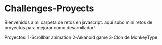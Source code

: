 # Challenges-Proyects
Bienvenidos a mi carpeta de retos en javascript.
aqui subo mini retos de proyectos para mejorar como desarrollador!

Proyectos: 
1-Scrollbar animation
2-Arkanoid game 
3-Clon de MonkeyType
